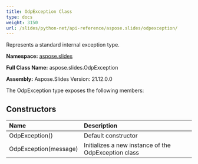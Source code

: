 ```yaml
---
title: OdpException Class
type: docs
weight: 3150
url: /slides/python-net/api-reference/aspose.slides/odpexception/
---
```


Represents a standard internal exception type.

**Namespace:** [aspose.slides](/slides/python-net/api-reference/aspose.slides/)

**Full Class Name:** aspose.slides.OdpException

**Assembly:**  Aspose.Slides Version: 21.12.0.0

The OdpException type exposes the following members:
## **Constructors**
|**Name**|**Description**|
| :- | :- |
|OdpException()|Default constructor|
|OdpException(message)|Initializes a new instance of the OdpException class|

